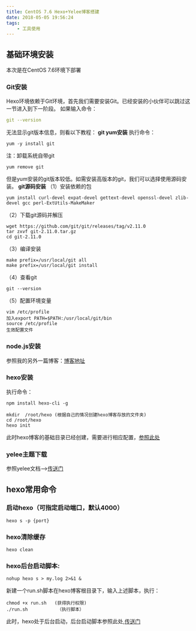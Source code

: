 ```yaml
---
title: CentOS 7.6 Hexo+Yelee博客搭建
date: 2018-05-05 19:56:24
tags: 
    - 工具使用
---
```

## 基础环境安装
本次是在CentOS 7.6环境下部署
### Git安装
Hexo环境依赖于Git环境，首先我们需要安装Git。已经安装的小伙伴可以跳过这一节进入到下一阶段。
如果输入命令：
```yaml
git --version
```
无法显示git版本信息，则看以下教程：
**git yum安装**
执行命令：
```ejs
yum -y install git
```
注：卸载系统自带git
```ejs
yum remove git
```
但是yum安装的git版本较低。如需安装高版本的git，我们可以选择使用源码安装。
**git源码安装**
（1）安装依赖的包
```ejs
yum install curl-devel expat-devel gettext-devel openssl-devel zlib-devel gcc perl-ExtUtils-MakeMaker
```
（2）下载git源码并解压
```ejs
wget https://github.com/git/git/releases/tag/v2.11.0
tar zxvf git-2.11.0.tar.gz
cd git-2.11.0
```
（3）编译安装
```ejs
make prefix=/usr/local/git all
make prefix=/usr/local/git install
```
（4）查看git
```ejs
git --version
```
（5）配置环境变量
```ejs
vim /etc/profile
加入export PATH=$PATH:/usr/local/git/bin
source /etc/profile
生效配置文件
```

### node.js安装

参照我的另外一篇博客：[博客地址](https://blog.xielin.top/2019/04/15/Node.js/CentOS7%E5%88%A9%E7%94%A8yum%E5%BF%AB%E9%80%9F%E5%AE%89%E8%A3%85node/)

### hexo安装
执行命令：
```ejs
npm install hexo-cli -g
```
```ejs
mkdir  /root/hexo (根据自己的情况创建hexo博客存放的文件夹)
cd /root/hexo
hexo init
```
此时hexo博客的基础目录已经创建，需要进行相应配置，[参照此处](https://hexo.io/zh-cn/docs/)

### yelee主题下载
参照yelee文档—>[传送门](http://moxfive.coding.me/yelee/)

## hexo常用命令

### 启动hexo（可指定启动端口，默认4000）
```ejs
hexo s -p {port}
```
### hexo清除缓存
```ejs
hexo clean
```
### hexo后台启动脚本:
```ejs
nohup hexo s > my.log 2>&1 &
```
新建一个run.sh脚本在hexo博客根目录下，输入上述脚本，执行：
```ejs
chmod +x run.sh   (获得执行权限)
./run.sh           （执行脚本）
```
此时，hexo处于后台启动，后台启动脚本参照此处,[传送门](https://blog.xielin.top/2019/04/07/Linux/%E5%90%8E%E5%8F%B0%E8%BF%90%E8%A1%8C%E7%A8%8B%E5%BA%8F/)